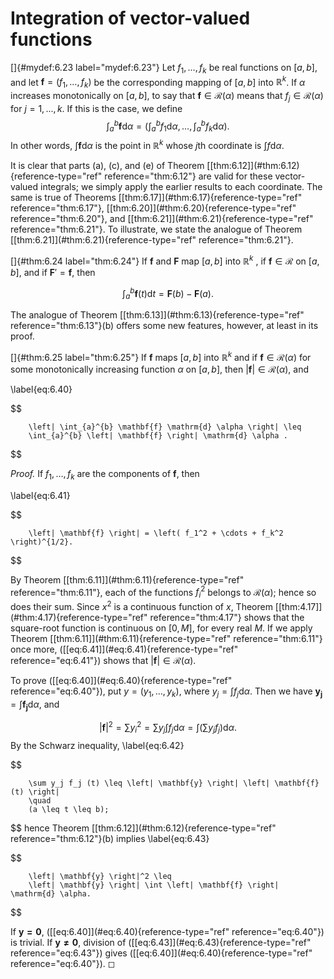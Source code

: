 # Integration of vector-valued functions

<!-- ::: mydef -->
[]{#mydef:6.23 label="mydef:6.23"} Let $f_1,\dots,f_k$ be real functions
on $[a, b]$, and let $\mathbf{f} = (f_1,\dots,f_k)$ be the corresponding
mapping of $[a, b]$ into $\mathbb{R}^k$. If $\alpha$ increases monotonically on
$[a, b]$, to say that $\mathbf{f} \in \mathscr{R}(\alpha)$ means that
$f_j \in \mathscr{R}(\alpha)$ for $j = 1, ... , k$. If this is the case,
we define 
$$
\int_{a}^{b} \mathbf{f} \mathrm{d} \alpha = 
        \left( 
            \int_{a}^{b} f_1 \mathrm{d} \alpha
            , \dots,
            \int_{a}^{b} f_k \mathrm{d} \alpha
         \right).
$$
 In other words, $\int \mathbf{f} \mathrm{d} \alpha$ is the
point in $\mathbb{R}^k$ whose $j$th coordinate is $\int f \mathrm{d} \alpha$.

It is clear that parts (a), (c), and (e) of Theorem
\[\[thm:6.12\]](#thm:6.12){reference-type="ref" reference="thm:6.12"} are
valid for these vector-valued integrals; we simply apply the earlier
results to each coordinate. The same is true of Theorems
\[\[thm:6.17\]](#thm:6.17){reference-type="ref" reference="thm:6.17"},
\[\[thm:6.20\]](#thm:6.20){reference-type="ref" reference="thm:6.20"},
and \[\[thm:6.21\]](#thm:6.21){reference-type="ref"
reference="thm:6.21"}. To illustrate, we state the analogue of Theorem
\[\[thm:6.21\]](#thm:6.21){reference-type="ref" reference="thm:6.21"}.
<!-- ::: -->

<!-- ::: thm -->
[]{#thm:6.24 label="thm:6.24"} If $\mathbf{f}$ and $\mathbf{F}$ map
$[a, b]$ into $\mathbb{R}^k$ , if $\mathbf{f} \in \mathscr{R}$ on $[a, b]$, and
if $\mathbf{F}' = \mathbf{f}$, then

$$
\int_{a}^{b} \mathbf{f}(t) \mathrm{d} t = \mathbf{F}(b) - \mathbf{F}(a).
$$

<!-- ::: -->

The analogue of Theorem \[\[thm:6.13\]](#thm:6.13){reference-type="ref"
reference="thm:6.13"}(b) offers some new features, however, at least in
its proof.

<!-- ::: thm -->
[]{#thm:6.25 label="thm:6.25"} If $\mathbf{f}$ maps $[a, b]$ into $\mathbb{R}^k$
and if $\mathbf{f} \in \mathscr{R}(\alpha)$ for some monotonically
increasing function $\alpha$ on $[a, b]$, then
$\left| \mathbf{f} \right| \in \mathscr{R}(\alpha)$, and

\label{eq:6.40}

$$

        \left| \int_{a}^{b} \mathbf{f} \mathrm{d} \alpha \right| \leq
        \int_{a}^{b} \left| \mathbf{f} \right| \mathrm{d} \alpha .
$$

<!-- ::: -->

<!-- ::: proof -->
*Proof.* If $f_1,\dots,f_k$ are the components of $\mathbf{f}$, then

\label{eq:6.41}

$$

        \left| \mathbf{f} \right| = \left( f_1^2 + \cdots + f_k^2 \right)^{1/2}.
$$

By Theorem \[\[thm:6.11\]](#thm:6.11){reference-type="ref"
reference="thm:6.11"}, each of the functions $f_i^2$ belongs to
$\mathscr{R}(\alpha)$; hence so does their sum. Since $x^2$ is a
continuous function of $x$, Theorem
\[\[thm:4.17\]](#thm:4.17){reference-type="ref" reference="thm:4.17"}
shows that the square-root function is continuous on $[0, M]$, for every
real $M$. If we apply Theorem
\[\[thm:6.11\]](#thm:6.11){reference-type="ref" reference="thm:6.11"}
once more, (\[\[eq:6.41\]](#eq:6.41){reference-type="ref"
reference="eq:6.41"}) shows that
$\left| \mathbf{f} \right| \in \mathscr{R}(\alpha)$.

To prove (\[\[eq:6.40\]](#eq:6.40){reference-type="ref"
reference="eq:6.40"}), put $y = (y_1, \dots, y_k)$, where
$y_j = \int f_j \mathrm{d} \alpha$. Then we have
$\mathbf{y_j} = \int \mathbf{f_j} \mathrm{d} \alpha$, and

$$
\left| \mathbf{f} \right|^2 = 
        \sum y_i^2 =
        \sum y_j \int f_j \mathrm{d} \alpha = 
        \int \left( \sum y_j f_j \right) \mathrm{d} \alpha .
$$
 By the Schwarz
inequality, 
\label{eq:6.42}

$$

        \sum y_j f_j (t) \leq \left| \mathbf{y} \right| \left| \mathbf{f}(t) \right| 
        \quad 
        (a \leq t \leq b);
$$
 hence Theorem
\[\[thm:6.12\]](#thm:6.12){reference-type="ref" reference="thm:6.12"}(b)
implies 
\label{eq:6.43}

$$

        \left| \mathbf{y} \right|^2 \leq 
        \left| \mathbf{y} \right| \int \left| \mathbf{f} \right| \mathrm{d} \alpha.
$$

If $\mathbf{y = 0}$, (\[\[eq:6.40\]](#eq:6.40){reference-type="ref"
reference="eq:6.40"}) is trivial. If $\mathbf{y \neq 0}$, division of
(\[\[eq:6.43\]](#eq:6.43){reference-type="ref" reference="eq:6.43"})
gives (\[\[eq:6.40\]](#eq:6.40){reference-type="ref"
reference="eq:6.40"}). ◻
<!-- ::: -->
